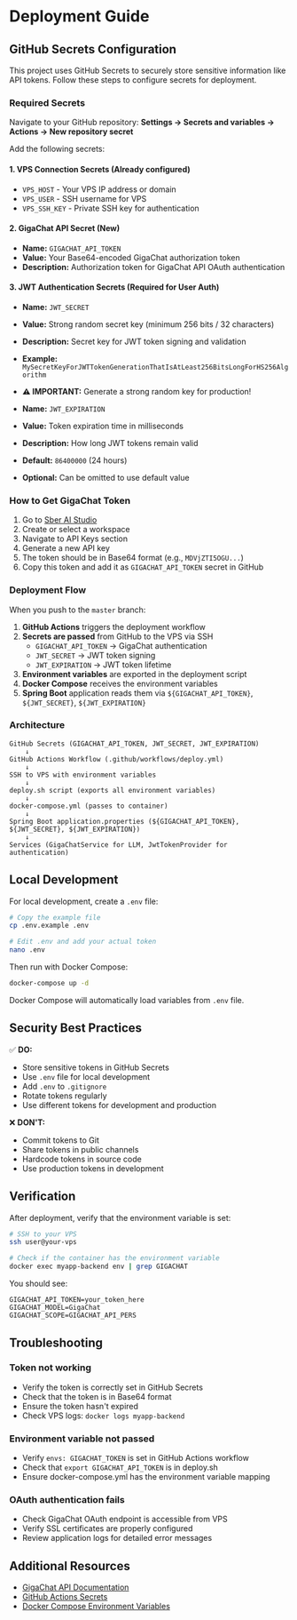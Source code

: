 # Deployment Guide

## GitHub Secrets Configuration

This project uses GitHub Secrets to securely store sensitive information like API tokens. Follow these steps to configure secrets for deployment.

### Required Secrets

Navigate to your GitHub repository: **Settings → Secrets and variables → Actions → New repository secret**

Add the following secrets:

#### 1. VPS Connection Secrets (Already configured)
- `VPS_HOST` - Your VPS IP address or domain
- `VPS_USER` - SSH username for VPS
- `VPS_SSH_KEY` - Private SSH key for authentication

#### 2. GigaChat API Secret (New)
- **Name:** `GIGACHAT_API_TOKEN`
- **Value:** Your Base64-encoded GigaChat authorization token
- **Description:** Authorization token for GigaChat API OAuth authentication

#### 3. JWT Authentication Secrets (Required for User Auth)
- **Name:** `JWT_SECRET`
- **Value:** Strong random secret key (minimum 256 bits / 32 characters)
- **Description:** Secret key for JWT token signing and validation
- **Example:** `MySecretKeyForJWTTokenGenerationThatIsAtLeast256BitsLongForHS256Algorithm`
- **⚠️ IMPORTANT:** Generate a strong random key for production!

- **Name:** `JWT_EXPIRATION`
- **Value:** Token expiration time in milliseconds
- **Description:** How long JWT tokens remain valid
- **Default:** `86400000` (24 hours)
- **Optional:** Can be omitted to use default value

### How to Get GigaChat Token

1. Go to [Sber AI Studio](https://developers.sber.ru/studio/workspaces)
2. Create or select a workspace
3. Navigate to API Keys section
4. Generate a new API key
5. The token should be in Base64 format (e.g., `MDVjZTI5OGU...`)
6. Copy this token and add it as `GIGACHAT_API_TOKEN` secret in GitHub

### Deployment Flow

When you push to the `master` branch:

1. **GitHub Actions** triggers the deployment workflow
2. **Secrets are passed** from GitHub to the VPS via SSH
   - `GIGACHAT_API_TOKEN` → GigaChat authentication
   - `JWT_SECRET` → JWT token signing
   - `JWT_EXPIRATION` → JWT token lifetime
3. **Environment variables** are exported in the deployment script
4. **Docker Compose** receives the environment variables
5. **Spring Boot** application reads them via `${GIGACHAT_API_TOKEN}`, `${JWT_SECRET}`, `${JWT_EXPIRATION}`

### Architecture

```
GitHub Secrets (GIGACHAT_API_TOKEN, JWT_SECRET, JWT_EXPIRATION)
    ↓
GitHub Actions Workflow (.github/workflows/deploy.yml)
    ↓
SSH to VPS with environment variables
    ↓
deploy.sh script (exports all environment variables)
    ↓
docker-compose.yml (passes to container)
    ↓
Spring Boot application.properties (${GIGACHAT_API_TOKEN}, ${JWT_SECRET}, ${JWT_EXPIRATION})
    ↓
Services (GigaChatService for LLM, JwtTokenProvider for authentication)
```

## Local Development

For local development, create a `.env` file:

```bash
# Copy the example file
cp .env.example .env

# Edit .env and add your actual token
nano .env
```

Then run with Docker Compose:

```bash
docker-compose up -d
```

Docker Compose will automatically load variables from `.env` file.

## Security Best Practices

✅ **DO:**
- Store sensitive tokens in GitHub Secrets
- Use `.env` file for local development
- Add `.env` to `.gitignore`
- Rotate tokens regularly
- Use different tokens for development and production

❌ **DON'T:**
- Commit tokens to Git
- Share tokens in public channels
- Hardcode tokens in source code
- Use production tokens in development

## Verification

After deployment, verify that the environment variable is set:

```bash
# SSH to your VPS
ssh user@your-vps

# Check if the container has the environment variable
docker exec myapp-backend env | grep GIGACHAT
```

You should see:
```
GIGACHAT_API_TOKEN=your_token_here
GIGACHAT_MODEL=GigaChat
GIGACHAT_SCOPE=GIGACHAT_API_PERS
```

## Troubleshooting

### Token not working
- Verify the token is correctly set in GitHub Secrets
- Check that the token is in Base64 format
- Ensure the token hasn't expired
- Check VPS logs: `docker logs myapp-backend`

### Environment variable not passed
- Verify `envs: GIGACHAT_TOKEN` is set in GitHub Actions workflow
- Check that `export GIGACHAT_API_TOKEN` is in deploy.sh
- Ensure docker-compose.yml has the environment variable mapping

### OAuth authentication fails
- Check GigaChat OAuth endpoint is accessible from VPS
- Verify SSL certificates are properly configured
- Review application logs for detailed error messages

## Additional Resources

- [GigaChat API Documentation](https://developers.sber.ru/docs/ru/gigachat/api/overview)
- [GitHub Actions Secrets](https://docs.github.com/en/actions/security-guides/encrypted-secrets)
- [Docker Compose Environment Variables](https://docs.docker.com/compose/environment-variables/)
